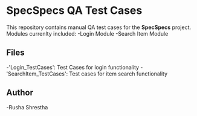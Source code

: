 # SpecSpecs QA Test Cases
This repository contains manual QA test cases for the **SpecSpecs** project. Modules currenlty included:
-Login Module
-Search Item Module

## Files
-'Login_TestCases': Test Cases for login functionality
-'SearchItem_TestCases': Test cases for item search functionality

## Author
-Rusha Shrestha


